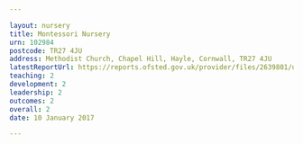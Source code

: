 ```yaml
---

layout: nursery
title: Montessori Nursery
urn: 102984
postcode: TR27 4JU
address: Methodist Church, Chapel Hill, Hayle, Cornwall, TR27 4JU
latestReportUrl: https://reports.ofsted.gov.uk/provider/files/2639801/urn/102984.pdf
teaching: 2
development: 2
leadership: 2
outcomes: 2
overall: 2
date: 10 January 2017

---
```

